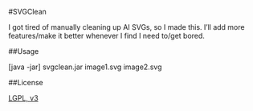 #SVGClean

I got tired of manually cleaning up AI SVGs, so I made this. I&rsquo;ll add more features/make it better whenever I find I need to/get bored.

##Usage

\[java -jar\] svgclean.jar image1.svg image2.svg

##License

[LGPL, v3](http://www.gnu.org/licenses/lgpl-3.0.html)
